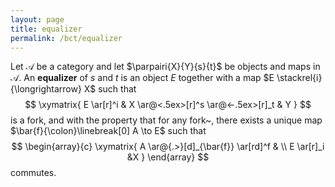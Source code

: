 ```yaml
---
layout: page
title: equalizer
permalink: /bct/equalizer
---
```

Let $\mathscr{A}$ be a category and let $\parpairi{X}{Y}{s}{t}$ be objects and maps in $\mathscr{A}$.  An **equalizer**    of $s$ and $t$ is an object $E$ together with a map $E \stackrel{i}{\longrightarrow} X$ such that $$ \xymatrix{ E \ar[r]^i   & X \ar@<.5ex>[r]^s \ar@<-.5ex>[r]_t    & Y } $$ is a fork, and with the property that for any fork~, there exists a unique map $\bar{f}{\colon}\linebreak[0] A \to E$ such that   $$          \begin{array}{c} \xymatrix{ A \ar@{.>}[d]_{\bar{f}} \ar[rd]^f    &       \\ E \ar[r]_i                      &X } \end{array} $$   commutes.
